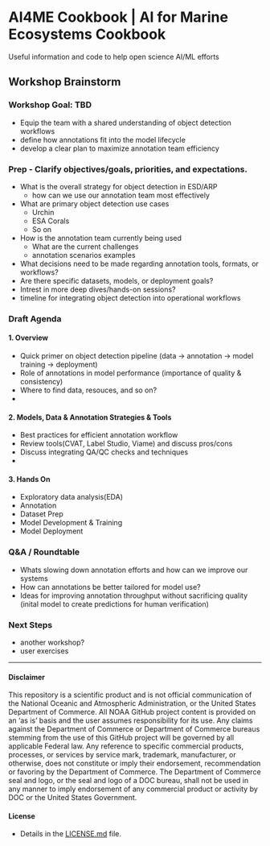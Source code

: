 # AI4ME Cookbook | AI for Marine Ecosystems Cookbook
Useful information and code to help open science AI/ML efforts

## Workshop Brainstorm
### Workshop Goal: TBD
- Equip the team with a shared understanding of object detection workflows
- define how annotations fit into the model lifecycle
- develop a clear plan to maximize annotation team efficiency

### Prep -  Clarify objectives/goals, priorities, and expectations.
- What is the overall strategy for object detection in ESD/ARP
  - how can we use our annotation team most effectively
- What are primary object detection use cases
  - Urchin
  - ESA Corals
  - So on
- How is the annotation team currently being used
  - What are the current challenges
  - annotation scenarios examples
- What decisions need to be made regarding annotation tools, formats, or workflows?
- Are there specific datasets, models, or deployment goals?
- Intrest in more deep dives/hands-on sessions?
- timeline for integrating object detection into operational workflows

### Draft Agenda

#### 1. Overview
- Quick primer on object detection pipeline (data → annotation → model training → deployment)
- Role of annotations in model performance (importance of quality & consistency)
- Where to find data, resouces, and so on?
- 
#### 2. Models, Data & Annotation Strategies & Tools
- Best practices for efficient annotation workflow
- Review tools(CVAT, Label Studio, Viame) and discuss pros/cons
- Discuss integrating QA/QC checks and techniques
- 
#### 3. Hands On 
- Exploratory data analysis(EDA)
- Annotation 
- Dataset Prep
- Model Development & Training
- Model Deployment

### Q&A / Roundtable
- Whats slowing down annotation efforts and how can we improve our systems
- How can annotations be better tailored for model use?
- Ideas for improving annotation throughput without sacrificing quality (inital model to create predictions for human verification)

### Next Steps
- another workshop?
- user exercises


----------
#### Disclaimer
This repository is a scientific product and is not official communication of the National Oceanic and Atmospheric Administration, or the United States Department of Commerce. All NOAA GitHub project content is provided on an ‘as is’ basis and the user assumes responsibility for its use. Any claims against the Department of Commerce or Department of Commerce bureaus stemming from the use of this GitHub project will be governed by all applicable Federal law. Any reference to specific commercial products, processes, or services by service mark, trademark, manufacturer, or otherwise, does not constitute or imply their endorsement, recommendation or favoring by the Department of Commerce. The Department of Commerce seal and logo, or the seal and logo of a DOC bureau, shall not be used in any manner to imply endorsement of any commercial product or activity by DOC or the United States Government.

#### License
- Details in the [LICENSE.md](./LICENSE.md) file.
